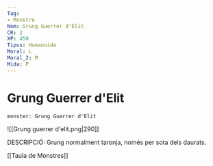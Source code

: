 ```yaml
---
Tag:
- Monstre
Nom: Grung Guerrer d'Elit
CR: 2
XP: 450
Tipus: Humanoide
Moral: L
Moral_2: M
Mida: P
---
```

# Grung Guerrer d'Elit

```statblock
monster: Grung Guerrer d'Elit
```

![[Grung guerrer d'elit.png|290]]

DESCRIPCIÓ: 
Grung normalment taronja, només per sota dels daurats.

[[Taula de Monstres]]